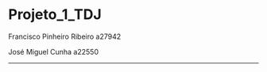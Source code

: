 # Projeto_1_TDJ


Francisco Pinheiro Ribeiro a27942 


José Miguel Cunha a22550

----------------------------------------------------------------------------------------------------------------------------
